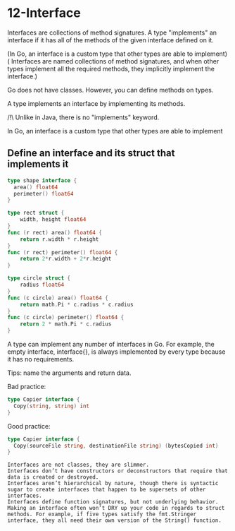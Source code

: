 # 12-Interface

Interfaces are collections of method signatures. A type "implements" an interface if it has all of the methods of the given interface defined on it.

(In Go, an interface is a custom type that other types are able to implement)
( Interfaces are named collections of method signatures, and when other types implement all the required methods, they implicitly implement the interface.)

Go does not have classes. However, you can define methods on types. 

A type implements an interface by implementing its methods. 

/!\ Unlike in Java, there is no "implements" keyword.


In Go, an interface is a custom type that other types are able to implement

## Define an interface and its struct that implements it

```go
type shape interface {
  area() float64
  perimeter() float64
}

type rect struct {
    width, height float64
}
func (r rect) area() float64 {
    return r.width * r.height
}
func (r rect) perimeter() float64 {
    return 2*r.width + 2*r.height
}

type circle struct {
    radius float64
}
func (c circle) area() float64 {
    return math.Pi * c.radius * c.radius
}
func (c circle) perimeter() float64 {
    return 2 * math.Pi * c.radius
}
```

A type can implement any number of interfaces in Go. For example, the empty interface, interface{}, is always implemented by every type because it has no requirements.


Tips: name the arguments and return data.

Bad practice:
```go
type Copier interface {
  Copy(string, string) int
}
```

Good practice:
```go
type Copier interface {
  Copy(sourceFile string, destinationFile string) (bytesCopied int)
}
```


    Interfaces are not classes, they are slimmer.
    Interfaces don’t have constructors or deconstructors that require that data is created or destroyed.
    Interfaces aren’t hierarchical by nature, though there is syntactic sugar to create interfaces that happen to be supersets of other interfaces.
    Interfaces define function signatures, but not underlying behavior. Making an interface often won’t DRY up your code in regards to struct methods. For example, if five types satisfy the fmt.Stringer interface, they all need their own version of the String() function.
